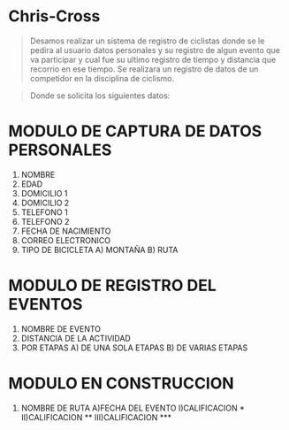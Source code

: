 # Chris-Cross

>Desamos realizar un sistema de registro de ciclistas donde se le pedira al usuario datos personales y su registro de algun evento que va participar y cual fue su ultimo registro de tiempo y distancia que recorrio en ese tiempo.
> Se realizara un registro de datos de un competidor en la disciplina de ciclismo.

> Donde se solicita los siguientes datos:

# MODULO DE CAPTURA DE DATOS PERSONALES
1. NOMBRE
2. EDAD
3. DOMICILIO 1
4. DOMICILIO 2
5. TELEFONO 1
6. TELEFONO 2
7. FECHA DE NACIMIENTO
8. CORREO ELECTRONICO
9. TIPO DE BICICLETA
  A) MONTAÑA
  B) RUTA
# MODULO DE REGISTRO DEL EVENTOS
1. NOMBRE DE EVENTO
2. DISTANCIA DE LA ACTIVIDAD
3. POR ETAPAS
  A) DE UNA SOLA ETAPAS
  B) DE VARIAS ETAPAS
# MODULO EN CONSTRUCCION
1. NOMBRE DE RUTA
    A)FECHA DEL EVENTO
      I)CALIFICACION *
     II)CALIFICACION **
    III)CALIFICACION ***
